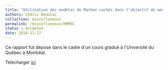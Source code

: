 ```yaml
---
title: "Utilisation des modèles de Markov cachés dans l’objectif de modéliser certaines séries chronologiques"
authors: Cédric Beaulac
collection: miscellaneous
permalink: /miscellaneous/HMMSC
status : Accepted
date: 2014-11-27
---
```


Ce rapport fut déposé dans le cadre d'un cours gradué à l'Université du Québec à Montréal.

Télécharger [ici](http://cedricbeaulac.github.io/files/HMM-SerieChronoFinal.pdf)
